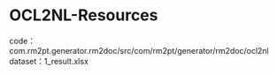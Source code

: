 # OCL2NL-Resources

code：com.rm2pt.generator.rm2doc/src/com/rm2pt/generator/rm2doc/ocl2nl
dataset：1_result.xlsx
